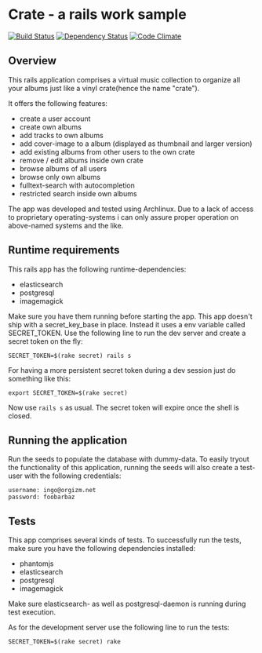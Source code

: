 # Crate - a rails work sample

[![Build Status](https://travis-ci.org/ingobecker/crate.png?branch=master)](https://travis-ci.org/ingobecker/crate)
[![Dependency Status](https://gemnasium.com/ingobecker/crate.png)](https://gemnasium.com/ingobecker/crate)
[![Code Climate](https://codeclimate.com/github/ingobecker/crate.png)](https://codeclimate.com/github/ingobecker/crate)

## Overview

This rails application comprises a virtual music collection to organize 
all your albums just like a vinyl crate(hence the name "crate").

It offers the following features:

* create a user account
* create own albums
* add tracks to own albums
* add cover-image to a album (displayed as thumbnail and larger version)
* add existing albums from other users to the own crate
* remove / edit albums inside own crate
* browse albums of all users
* browse only own albums
* fulltext-search with autocompletion
* restricted search inside own albums

The app was developed and tested using Archlinux.
Due to a lack of access to proprietary operating-systems
i can only assure proper operation on above-named systems
and the like.

## Runtime requirements

This rails app has the following runtime-dependencies:

* elasticsearch
* postgresql
* imagemagick

Make sure you have them running before starting the app.
This app doesn't ship with a secret_key_base in place.
Instead it uses a env variable called SECRET_TOKEN.
Use the following line to run the dev server and create 
a secret token on the fly:

    SECRET_TOKEN=$(rake secret) rails s

For having a more persistent secret token during a dev session
just do something like this:

    export SECRET_TOKEN=$(rake secret)

Now use `rails s` as usual. The secret token will expire once the
shell is closed.

## Running the application

Run the seeds to populate the database with dummy-data. To easily
tryout the functionality of this application, running the seeds
will also create a test-user with the following credentials:

    username: ingo@orgizm.net
    password: foobarbaz

## Tests

This app comprises several kinds of tests. To successfully run
the tests, make sure you have the following dependencies installed:

* phantomjs
* elasticsearch
* postgresql
* imagemagick

Make sure elasticsearch- as well as postgresql-daemon is running
during test execution.

As for the development server use the following line to run the tests:

    SECRET_TOKEN=$(rake secret) rake
